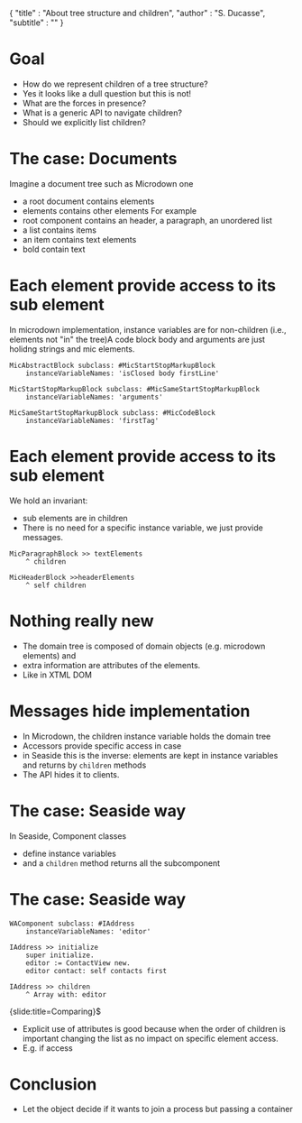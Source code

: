 {"title" : "About tree structure and children","author" : "S. Ducasse","subtitle" : ""}# Goal- How do we represent children of a tree structure?- Yes it looks like a dull question but this is not!- What are the forces in presence?- What is a generic API to navigate children?- Should we explicitly list children? # The case: DocumentsImagine a document tree such as Microdown one- a root document contains elements- elements contains other elementsFor example - root component contains an header, a paragraph, an unordered list- a list contains items - an item contains text elements- bold contain text# Each element provide access to its sub elementIn microdown implementation, instance variables are for non-children \(i.e., elements not "in" the tree\)A code block body and arguments are just holidng strings and mic elements.```MicAbstractBlock subclass: #MicStartStopMarkupBlock
	instanceVariableNames: 'isClosed body firstLine'``````MicStartStopMarkupBlock subclass: #MicSameStartStopMarkupBlock
	instanceVariableNames: 'arguments'``````MicSameStartStopMarkupBlock subclass: #MicCodeBlock
	instanceVariableNames: 'firstTag'```# Each element provide access to its sub elementWe hold an invariant: - sub elements are in children- There is no need for a specific instance variable, we just provide messages.```MicParagraphBlock >> textElements
	^ children``````MicHeaderBlock >>headerElements
	^ self children```# Nothing really new- The domain tree is composed of domain objects \(e.g. microdown elements\) and - extra information are attributes of the elements. - Like in XTML DOM# Messages hide implementation- In Microdown, the children instance variable holds the domain tree- Accessors provide specific access in case- in Seaside this is the inverse: elements are kept in instance variables and returns by `children` methods- The API hides it to clients.# The case: Seaside wayIn Seaside, Component classes - define instance variables- and a `children` method returns all the subcomponent# The case: Seaside way```WAComponent subclass: #IAddress
    instanceVariableNames: 'editor'``````IAddress >> initialize
    super initialize.
    editor := ContactView new.
    editor contact: self contacts first``````IAddress >> children
    ^ Array with: editor```{slide:title=Comparing}\$- Explicit use of attributes is good because when the order of children is important changing the list as no impact on specific element access.- E.g. if access# Conclusion- Let the object decide if it wants to join a process but passing a container